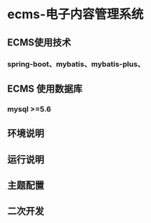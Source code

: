 # ecms-电子内容管理系统
## ECMS使用技术
### spring-boot、mybatis、mybatis-plus、
## ECMS 使用数据库
### mysql >=5.6
## 环境说明
## 运行说明
## 主题配置
## 二次开发
